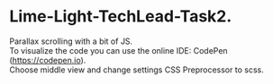 # Lime-Light-TechLead-Task2.
Parallax scrolling with a bit of JS.<br/>
To visualize the code you can use the online IDE: CodePen (https://codepen.io).<br/>
Choose middle view and change settings CSS Preprocessor to scss.
